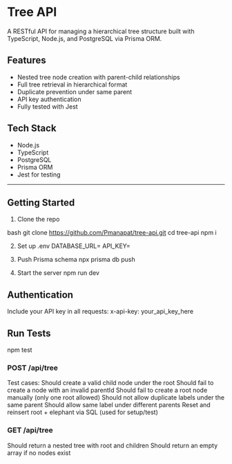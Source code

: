 
# Tree API

A RESTful API for managing a hierarchical tree structure built with TypeScript, Node.js, and PostgreSQL via Prisma ORM.

## Features

- Nested tree node creation with parent-child relationships
- Full tree retrieval in hierarchical format
- Duplicate prevention under same parent
- API key authentication
- Fully tested with Jest

## Tech Stack

- Node.js
- TypeScript
- PostgreSQL
- Prisma ORM
- Jest for testing

---

## Getting Started

1. Clone the repo

bash
git clone https://github.com/Pmanapat/tree-api.git
cd tree-api
npm i

2. Set up .env
DATABASE_URL=
API_KEY=

3. Push Prisma schema
npx prisma db push

4. Start the server
npm run dev

## Authentication
Include your API key in all requests:
x-api-key: your_api_key_here

## Run Tests
npm test

### POST /api/tree
Test cases:
Should create a valid child node under the root
Should fail to create a node with an invalid parentId
Should fail to create a root node manually (only one root allowed)
Should not allow duplicate labels under the same parent
Should allow same label under different parents
Reset and reinsert root + elephant via SQL (used for setup/test)

### GET /api/tree
Should return a nested tree with root and children
Should return an empty array if no nodes exist